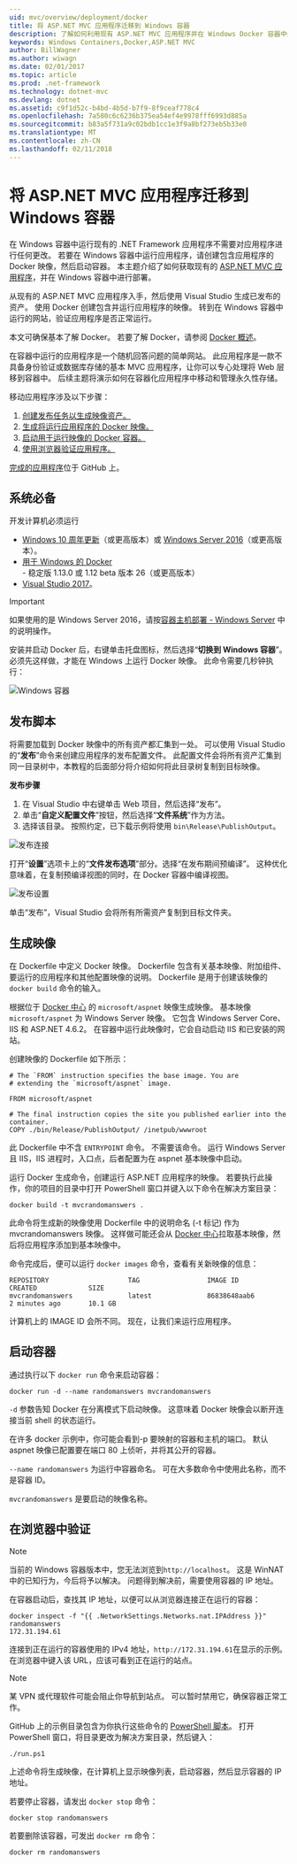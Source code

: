 ```yaml
---
uid: mvc/overview/deployment/docker
title: 将 ASP.NET MVC 应用程序迁移到 Windows 容器
description: 了解如何利用现有 ASP.NET MVC 应用程序并在 Windows Docker 容器中运行它
keywords: Windows Containers,Docker,ASP.NET MVC
author: BillWagner
ms.author: wiwagn
ms.date: 02/01/2017
ms.topic: article
ms.prod: .net-framework
ms.technology: dotnet-mvc
ms.devlang: dotnet
ms.assetid: c9f1d52c-b4bd-4b5d-b7f9-8f9ceaf778c4
ms.openlocfilehash: 7a580c6c6236b375ea54ef4e9978fff6993d885a
ms.sourcegitcommit: b83a5f731a9c02bdb1cc1e3f9a8bf273eb5b33e0
ms.translationtype: MT
ms.contentlocale: zh-CN
ms.lasthandoff: 02/11/2018
---
```

# <a name="migrating-aspnet-mvc-applications-to-windows-containers"></a>将 ASP.NET MVC 应用程序迁移到 Windows 容器

在 Windows 容器中运行现有的 .NET Framework 应用程序不需要对应用程序进行任何更改。 若要在 Windows 容器中运行应用程序，请创建包含应用程序的 Docker 映像，然后启动容器。 本主题介绍了如何获取现有的 [ASP.NET MVC 应用程序](http://www.asp.net/mvc)，并在 Windows 容器中进行部署。

从现有的 ASP.NET MVC 应用程序入手，然后使用 Visual Studio 生成已发布的资产。 使用 Docker 创建包含并运行应用程序的映像。 转到在 Windows 容器中运行的网站，验证应用程序是否正常运行。

本文可确保基本了解 Docker。 若要了解 Docker，请参阅 [Docker 概述](https://docs.docker.com/engine/understanding-docker/)。

在容器中运行的应用程序是一个随机回答问题的简单网站。 此应用程序是一款不具备身份验证或数据库存储的基本 MVC 应用程序，让你可以专心处理将 Web 层移到容器中。 后续主题将演示如何在容器化应用程序中移动和管理永久性存储。

移动应用程序涉及以下步骤：

1. [创建发布任务以生成映像资产。](#publish-script)
1. [生成将运行应用程序的 Docker 映像。](#build-the-image)
1. [启动用于运行映像的 Docker 容器。](#start-a-container)
1. [使用浏览器验证应用程序。](#verify-in-the-browser)

[完成的应用程序](https://github.com/dotnet/docs/tree/master/samples/framework/docker/MVCRandomAnswerGenerator)位于 GitHub 上。

## <a name="prerequisites"></a>系统必备

开发计算机必须运行

- [Windows 10 周年更新](https://www.microsoft.com/software-download/windows10/)（或更高版本）或 [Windows Server 2016](https://www.microsoft.com/cloud-platform/windows-server)（或更高版本）。
- [用于 Windows 的 Docker](https://docs.docker.com/docker-for-windows/) - 稳定版 1.13.0 或 1.12 beta 版本 26（或更高版本）
- [Visual Studio 2017](https://www.visualstudio.com/visual-studio-homepage-vs.aspx)。

> [!IMPORTANT]
> 如果使用的是 Windows Server 2016，请按[容器主机部署 - Windows Server](https://msdn.microsoft.com/virtualization/windowscontainers/deployment/deployment) 中的说明操作。

安装并启动 Docker 后，右键单击托盘图标，然后选择“**切换到 Windows 容器**”。 必须先这样做，才能在 Windows 上运行 Docker 映像。 此命令需要几秒钟执行：

![Windows 容器][windows-container]

## <a name="publish-script"></a>发布脚本

将需要加载到 Docker 映像中的所有资产都汇集到一处。 可以使用 Visual Studio 的“**发布**”命令来创建应用程序的发布配置文件。 此配置文件会将所有资产汇集到同一目录树中，本教程的后面部分将介绍如何将此目录树复制到目标映像。

**发布步骤**

1. 在 Visual Studio 中右键单击 Web 项目，然后选择“发布”。
1. 单击“**自定义配置文件**”按钮，然后选择“**文件系统**”作为方法。
1. 选择该目录。 按照约定，已下载示例将使用 `bin\Release\PublishOutput`。

![发布连接][publish-connection]

打开“**设置**”选项卡上的“**文件发布选项**”部分。选择“在发布期间预编译”。 这种优化意味着，在复制预编译视图的同时，在 Docker 容器中编译视图。

![发布设置][publish-settings]

单击“发布”，Visual Studio 会将所有所需资产复制到目标文件夹。

## <a name="build-the-image"></a>生成映像

在 Dockerfile 中定义 Docker 映像。 Dockerfile 包含有关基本映像、附加组件、要运行的应用程序和其他配置映像的说明。  Dockerfile 是用于创建该映像的 `docker build` 命令的输入。

根据位于 [Docker 中心](https://hub.docker.com/r/microsoft/aspnet/) 的 `microsoft/aspnet` 映像生成映像。
基本映像 `microsoft/aspnet` 为 Windows Server 映像。 它包含 Windows Server Core、 IIS 和 ASP.NET 4.6.2。 在容器中运行此映像时，它会自动启动 IIS 和已安装的网站。

创建映像的 Dockerfile 如下所示：

```console
# The `FROM` instruction specifies the base image. You are
# extending the `microsoft/aspnet` image.

FROM microsoft/aspnet

# The final instruction copies the site you published earlier into the container.
COPY ./bin/Release/PublishOutput/ /inetpub/wwwroot
```

此 Dockerfile 中不含 `ENTRYPOINT` 命令。 不需要该命令。 运行 Windows Server 且 IIS，IIS 进程时，入口点，后者配置为在 aspnet 基本映像中启动。

运行 Docker 生成命令，创建运行 ASP.NET 应用程序的映像。 若要执行此操作，你的项目的目录中打开 PowerShell 窗口并键入以下命令在解决方案目录：

```console
docker build -t mvcrandomanswers .
```

此命令将生成新的映像使用 Dockerfile 中的说明命名 (-t 标记) 作为 mvcrandomanswers 映像。 这样做可能还会从 [Docker 中心](http://hub.docker.com)拉取基本映像，然后将应用程序添加到基本映像中。

命令完成后，便可以运行 `docker images` 命令，查看有关新映像的信息：

```console
REPOSITORY                    TAG                 IMAGE ID            CREATED             SIZE
mvcrandomanswers              latest              86838648aab6        2 minutes ago       10.1 GB
```

计算机上的 IMAGE ID 会所不同。 现在，让我们来运行应用程序。

## <a name="start-a-container"></a>启动容器

通过执行以下 `docker run` 命令来启动容器：

```console
docker run -d --name randomanswers mvcrandomanswers
```

`-d` 参数告知 Docker 在分离模式下启动映像。 这意味着 Docker 映像会以断开连接当前 shell 的状态运行。

在许多 docker 示例中，你可能会看到-p 要映射的容器和主机的端口。 默认 aspnet 映像已配置要在端口 80 上侦听，并将其公开的容器。 

`--name randomanswers` 为运行中容器命名。 可在大多数命令中使用此名称，而不是容器 ID。

`mvcrandomanswers` 是要启动的映像名称。

## <a name="verify-in-the-browser"></a>在浏览器中验证

> [!NOTE]
> 当前的 Windows 容器版本中，您无法浏览到`http://localhost`。
> 这是 WinNAT 中的已知行为，今后将予以解决。 问题得到解决前，需要使用容器的 IP 地址。

在容器启动后，查找其 IP 地址，以便可以从浏览器连接正在运行的容器：

```console
docker inspect -f "{{ .NetworkSettings.Networks.nat.IPAddress }}" randomanswers
172.31.194.61
```

连接到正在运行的容器使用的 IPv4 地址，`http://172.31.194.61`在显示的示例。 在浏览器中键入该 URL，应该可看到正在运行的站点。

> [!NOTE]
> 某 VPN 或代理软件可能会阻止你导航到站点。
> 可以暂时禁用它，确保容器正常工作。

GitHub 上的示例目录包含为你执行这些命令的 [PowerShell 脚本](https://github.com/dotnet/docs/tree/master/samples/framework/docker/MVCRandomAnswerGenerator/run.ps1)。 打开 PowerShell 窗口，将目录更改为解决方案目录，然后键入：

```console
./run.ps1
```

上述命令将生成映像，在计算机上显示映像列表，启动容器，然后显示容器的 IP 地址。

若要停止容器，请发出 `docker
stop` 命令：

```console
docker stop randomanswers
```

若要删除该容器，可发出 `docker rm` 命令：

```console
docker rm randomanswers
```

[windows-container]: media/aspnetmvc/SwitchContainer.png "切换到 Windows 容器"
[publish-connection]: media/aspnetmvc/PublishConnection.png "发布到文件系统"
[publish-settings]: media/aspnetmvc/PublishSettings.png "发布设置"
